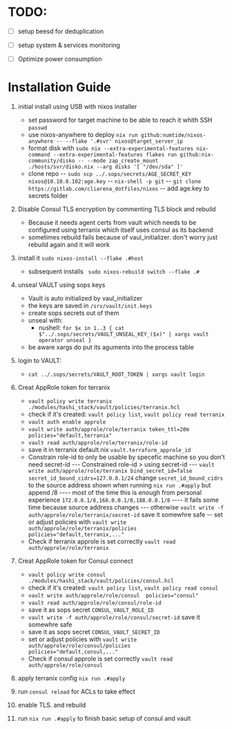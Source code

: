 
# TODO:
- [ ] setup beesd for deduplication
- [ ] setup system & services monitoring
- [ ] Optimize power consumption


# Installation Guide

1. initial install using USB with nixos installer
    - set password for target machine to be able to reach it whith SSH `passwd`
    - use nixos-anywhere to deploy 
    `nix run github:numtide/nixos-anywhere -- --flake '.#svr' nixos@target_server_ip`
    - format disk with
    `sudo nix --extra-experimental-features nix-command --extra-experimental-features flakes run github:nix-community/disko -- --mode zap_create_mount ./hosts/svr/disko.nix --arg disks '[ "/dev/sda" ]'`
    - clone repo 
    -- `sudo scp ../.sops/secrets/AGE_SECRET_KEY nixos@10.10.0.102:age.key`
    -- `nix-shell -p git`
    -- `git clone https://gitlab.com/cliarena_dotfiles/nixos`
    -- add age.key to secrets folder

2. Disable Consul TLS encryption by commenting TLS block and rebuild 
    - Because it needs agent certs from vault which needs to be configured using terranix 
    which itself uses consul as its backend
    - sometimes rebuild fails because of vaul_initializer. don't worry just rebuild again and it will work

3. install it `sudo nixos-install --flake .#host`
    - subsequent installs ` sudo nixos-rebuild switch --flake .#`

4. unseal VAULT using sops keys
    - Vault is auto initialized by vaul_initializer
    - the keys are saved in `/srv/vault/init.keys`
    - create sops secrets out of them
    - unseal with:
        - nushell: `for $x in 1..3 { cat $"../.sops/secrets/VAULT_UNSEAL_KEY_($x)" | xargs vault operator unseal }`
    - be aware xargs do put its aguments into the process table

5. login to VAULT: 
    - `cat ../.sops/secrets/VAULT_ROOT_TOKEN | xargs vault login`

6. Creat AppRole token for terranix
    - `vault policy write terranix ./modules/hashi_stack/vault/policies/terranix.hcl`
    - check if it's created: `vault policy list`, `vault policy read terranix`
    - `vault auth enable approle`
    - `vault write auth/approle/role/terranix token_ttl=20m policies="default,terranix"`
    - `vault read auth/approle/role/terranix/role-id`
    - save it in terranix default.nix `vault.terraform_approle_id`
    - Constrain role-id to only be usable by specefic machine so you don't need secret-id
    --- Constrained role-id > using secret-id
    --- `vault write auth/approle/role/terranix bind_secret_id=false secret_id_bound_cidrs=127.0.0.1/24` change `secret_id_bound_cidrs` to the source address shown when running `nix run .#apply` but append /8
    ---- most of the time this is enough from personal experience `172.0.0.1/8,168.0.0.1/8,188.0.0.1/8`
    ---- it fails some time because source address changes
    --- otherwise `vault write -f auth/approle/role/terranix/secret-id` save it somewhre safe
    -- set or adjust policies with `vault write  auth/approle/role/terranix/policies  policies="default,terranix,..."`
    - Check if terranix approle is set correctly `vault read auth/approle/role/terranix`


6. Creat AppRole token for Consul connect
    - `vault policy write consul ./modules/hashi_stack/vault/policies/consul.hcl`
    - check if it's created: `vault policy list`, `vault policy read consul`
    - `vault write auth/approle/role/consul  policies="consul"`
    - `vault read auth/approle/role/consul/role-id`
    - save it as sops secret `CONSUL_VAULT_ROLE_ID`
    - `vault write -f auth/approle/role/consul/secret-id` save it somewhre safe
    - save it as sops secret `CONSUL_VAULT_SECRET_ID`
    - set or adjust policies with `vault write  auth/approle/role/consul/policies  policies="default,consul,..."`
    - Check if consul approle is set correctly `vault read auth/approle/role/consul`


7. apply terranix config `nix run .#apply`

8. run `consul reload` for ACLs to take effect

9. enable TLS. and rebuild 


10. run `nix run .#apply` to finish basic setup of consul and vault



